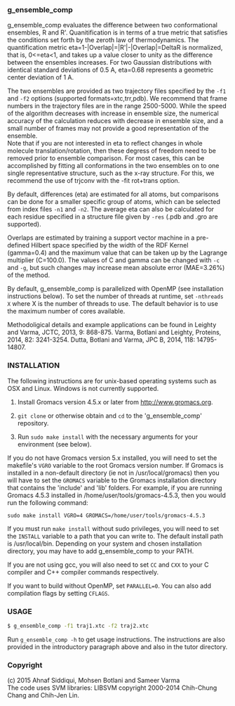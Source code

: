 ### g_ensemble_comp

g_ensemble_comp evaluates the difference between two conformational
ensembles, R and R'. Quanitification is in terms of a true metric that
satisfies the conditions set forth by the zeroth law of thermodynamics. The
quantification metric eta=1-|Overlap|=|R'|-|Overlap|=DeltaR is normalized,
that is, 0<=eta<1, and takes up a value closer to unity as the difference
between the ensembles increases. For two Gaussian distributions with
identical standard deviations of 0.5 A, eta=0.68 represents a geometric
center deviation of 1 A.

The two ensembles are provided as two trajectory files specified
by the `-f1` and `-f2` options (supported formats=xtc,trr,pdb).
We recommend that frame numbers in the trajectory files are in the range
2500-5000. While the speed of the algorithm decreases with increase in
ensemble size, the numerical accuracy of the calculation reduces with
decrease in ensemble size, and a small number of frames may not provide a good
representation of the ensemble.  
Note that if you are not interested in eta to
reflect changes in whole molecule translation/rotation, then these degress
of freedom need to be removed prior to ensemble comparison. For most cases,
this can be accomplished by fitting all conformations in the two ensembles
on to one single representative structure, such as the x-ray structure. For
this, we recommend the use of trjconv with the -fit rot+trans option.

By default, differences (eta) are estimated for all atoms, but comparisons can be done
for a smaller specific group of atoms, which can be selected from index
files `-n1` and `-n2`. The average eta can also be calculated for each residue specified
in a structure file given by `-res` (.pdb and .gro are supported).

Overlaps are estimated by training a support vector
machine in a pre-defined Hilbert space specified by the width of the RDF
Kernel (gamma=0.4) and the maximum value that can be taken up by the
Lagrange multiplier (C=100.0). The values of C and gamma can be changed with `-c` and `-g`,
but such changes may increase mean absolute error (MAE=3.26%) of the method.

By default, g_ensemble_comp is parallelized with OpenMP (see installation instructions below).
To set the number of threads at runtime, set `-nthreads X` where X is the number of threads to use. The default behavior is to use the maximum number of cores available.

Methodoligical details and example applications can be found in
Leighty and Varma, JCTC, 2013, 9: 868-875.
Varma, Botlani and Leighty, Proteins, 2014, 82: 3241-3254.
Dutta, Botlani and Varma, JPC B, 2014, 118: 14795-14807.

### INSTALLATION

The following instructions are for unix-based operating systems such as OSX and Linux. Windows is not currently supported.

1. Install Gromacs version 4.5.x or later from http://www.gromacs.org.

2. `git clone` or otherwise obtain and `cd` to the 'g_ensemble_comp' repository.

3. Run `sudo make install` with the necessary arguments for your environment (see below).

If you do not have Gromacs version 5.x installed, you will need to set the makefile's `VGRO` variable to the root Gromacs version number. If Gromacs is installed in a non-default directory (ie not in /usr/local/gromacs) then you will have to set the `GROMACS` variable to the Gromacs installation directory that contains the 'include' and 'lib' folders. For example, if you are running Gromacs 4.5.3 installed in /home/user/tools/gromacs-4.5.3, then you would run the following command:

`sudo make install VGRO=4 GROMACS=/home/user/tools/gromacs-4.5.3`

If you must run `make install` without sudo privileges, you will need to set the `INSTALL` variable to a path that you can write to.
The default install path is /usr/local/bin. Depending on your system and chosen installation directory, you may have to add g_ensemble_comp to your PATH.

If you are not using gcc, you will also need to set `CC` and `CXX` to your C compiler and C++ compiler commands respectively.

If you want to build without OpenMP, set `PARALLEL=0`. You can also add compilation flags by setting `CFLAGS`.

### USAGE

``` bash
$ g_ensemble_comp -f1 traj1.xtc -f2 traj2.xtc
```

Run `g_ensemble_comp -h` to get usage instructions. The instructions are also provided in the introductory paragraph above and also in the tutor directory.

### Copyright
(c) 2015 Ahnaf Siddiqui, Mohsen Botlani and Sameer Varma  
The code uses SVM libraries: LIBSVM copyright 2000-2014 Chih-Chung Chang and Chih-Jen Lin.
